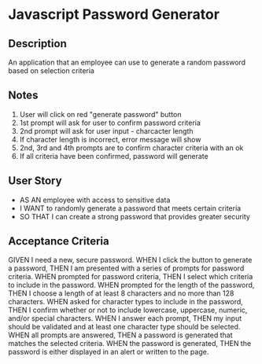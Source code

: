 # Javascript Password Generator

## Description
An application that an employee can use to generate a random password based on selection criteria

## Notes
1. User will click on red "generate password" button
2. 1st prompt will ask for user to confirm password criteria
3. 2nd prompt will ask for user input - charcacter length
3. If character length is incorrect, error message will show
4. 2nd, 3rd and 4th prompts are to confirm character criteria with an ok
5. If all criteria have been confirmed, password will generate


## User Story
- AS AN employee with access to sensitive data
- I WANT to randomly generate a password that meets certain criteria
- SO THAT I can create a strong password that provides greater security

## Acceptance Criteria
GIVEN I need a new, secure password.
WHEN I click the button to generate a password,
THEN I am presented with a series of prompts for password criteria.
WHEN prompted for password criteria,
THEN I select which criteria to include in the password.
WHEN prompted for the length of the password,
THEN I choose a length of at least 8 characters and no more than 128 characters.
WHEN asked for character types to include in the password,
THEN I confirm whether or not to include lowercase, uppercase, numeric, and/or special characters.
WHEN I answer each prompt,
THEN my input should be validated and at least one character type should be selected.
WHEN all prompts are answered,
THEN a password is generated that matches the selected criteria.
WHEN the password is generated,
THEN the password is either displayed in an alert or written to the page.